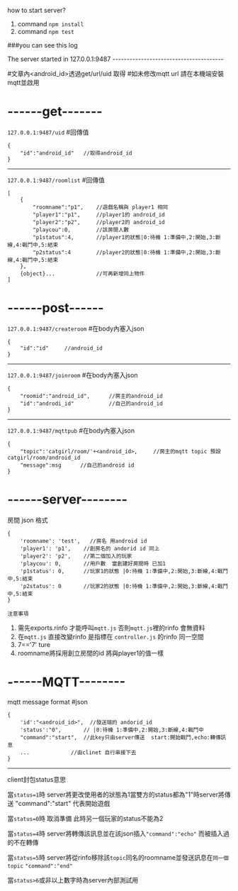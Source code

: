 how to start server?
1. command `npm install`
2. command `npm test`

###you can see this log


The server started in 127.0.0.1:9487
\---------------------------------------


#文章內<android_id>透過get/url/uid 取得
#如未修改mqtt url 請在本機端安裝mqtt並啟用

------get-------
====

`127.0.0.1:9487/uid`
#回傳值

    {
        "id":"android_id"   //取得android_id
    }

----
`127.0.0.1:9487/roomlist`
#回傳值

    [
        {
            "roomname":"p1",    //遊戲名稱與 player1 相同
            "player1":"p1",     //player1的 android_id
            "player2":"p2",     //player2的 android_id
            "playcou":0,        //該房間人數
            "p1status":4,       //player1的狀態|0:待機 1:準備中,2:開始,3:斷線,4:戰鬥中,5:結束
            "p2status":4        //player2的狀態|0:待機 1:準備中,2:開始,3:斷線,4:戰鬥中,5:結束
        },
        {object}...             //可再新增同上物件
    ]

------post------
=========

`127.0.0.1:9487/createroom`
#在body內塞入json
    
    {
        "id":"id"     //android_id
    }
    
----
`127.0.0.1:9487/joinroom`
#在body內塞入json
    
    {
        "roomid":"android_id",      //房主的android_id
        "id":"androdi_id"           //自己的android_id
    }
    
----
`127.0.0.1:9487/mqttpub`
#在body內塞入json

    {
        "topic":'catgirl/room/'+<android_id>,     //房主的mqtt topic 預設 catgirl/room/android_id
        "message":msg      //自己的android id
    }

------server--------
=========
房間 json 格式

    {
        'roomname': 'test',   //房名 用android id
        'player1': 'p1',    //創房名的 andorid id 同上
        'player2': 'p2',    //第二個加入的玩家
        'playcou': 0,       //用戶數  當創建好房間時 已加1
        'p1status': 0,      //玩家1的狀態 |0:待機 1:準備中,2:開始,3:斷線,4:戰鬥中,5:結束
        'p2status': 0       //玩家2的狀態 |0:待機 1:準備中,2:開始,3:斷線,4:戰鬥中,5:結束
    }

`注意事項`

1. 需先exports.rinfo 才能呼叫`mqtt.js` 否則`mqtt.js`裡的rinfo 會無資料
2. 在`mqtt.js` 直接改變rinfo 是指標在 `controller.js` 的rinfo 同一空間
3. 7=='7' ture
4. roomname將採用創立房間的id 將與player1的值一樣

------MQTT--------
=========
mqtt message format
#json

    {
        'id':"<android_id>",  //發送端的 andorid_id
        'status':"0",       // |0:待機 1:準備中,2:開始,3:斷線,4:戰鬥中
        "command":"start",  //此key只由server傳送  start:開始戰鬥,echo:轉傳訊息
        ...             //由clinet 自行串接下去
    }

----

client封包status意思

當`status=1`時 server將更改使用者的狀態為1當雙方的status都為"1"時server將傳送 "command":"start" 代表開始遊戲

當`status=0`時 取消準備 此時另一個玩家的status不能為2

當`status=4`時 server將轉傳該訊息並在該json插入`"command":"echo"` 而被插入過的不在轉傳

當`status=5`時 server將從rinfo移除該`topic`同名的roomname並發送訊息在`同一個topic` `"command":"end"`

當`status>6`或非以上數字時為server內部測試用